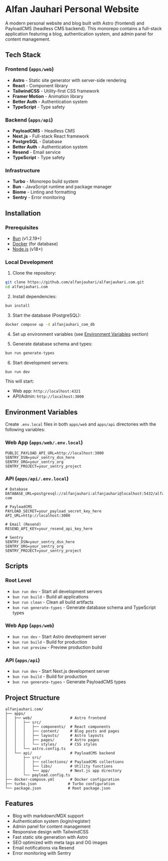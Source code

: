 # Alfan Jauhari Personal Website

A modern personal website and blog built with Astro (frontend) and PayloadCMS (headless CMS backend). This monorepo contains a full-stack application featuring a blog, authentication system, and admin panel for content management.

## Tech Stack

### Frontend (`apps/web`)

- **Astro** - Static site generator with server-side rendering
- **React** - Component library
- **TailwindCSS** - Utility-first CSS framework
- **Framer Motion** - Animation library
- **Better Auth** - Authentication system
- **TypeScript** - Type safety

### Backend (`apps/api`)

- **PayloadCMS** - Headless CMS
- **Next.js** - Full-stack React framework
- **PostgreSQL** - Database
- **Better Auth** - Authentication system
- **Resend** - Email service
- **TypeScript** - Type safety

### Infrastructure

- **Turbo** - Monorepo build system
- **Bun** - JavaScript runtime and package manager
- **Biome** - Linting and formatting
- **Sentry** - Error monitoring

## Installation

### Prerequisites

- [Bun](https://bun.sh/) (v1.2.19+)
- [Docker](https://www.docker.com/) (for database)
- [Node.js](https://nodejs.org/) (v18+)

### Local Development

1. Clone the repository:

```bash
git clone https://github.com/alfanjauhari/alfanjauhari.com.git
cd alfanjauhari.com
```

2. Install dependencies:

```bash
bun install
```

3. Start the database (PostgreSQL):

```bash
docker compose up -d alfanjauhari_com_db
```

4. Set up environment variables (see [Environment Variables](#environment-variables) section)

5. Generate database schema and types:

```bash
bun run generate-types
```

6. Start development servers:

```bash
bun run dev
```

This will start:

- Web app: `http://localhost:4321`
- API/Admin: `http://localhost:3000`

## Environment Variables

Create `.env.local` files in both `apps/web` and `apps/api` directories with the following variables:

### Web App (`apps/web/.env.local`)

```env
PUBLIC_PAYLOAD_API_URL=http://localhost:3000
SENTRY_DSN=your_sentry_dsn_here
SENTRY_ORG=your_sentry_org
SENTRY_PROJECT=your_sentry_project
```

### API (`apps/api/.env.local`)

```env
# Database
DATABASE_URL=postgresql://alfanjauhari:alfanjauhari@localhost:5432/alfanjauhari-com

# PayloadCMS
PAYLOAD_SECRET=your_payload_secret_key_here
API_URL=http://localhost:3000

# Email (Resend)
RESEND_API_KEY=your_resend_api_key_here

# Sentry
SENTRY_DSN=your_sentry_dsn_here
SENTRY_ORG=your_sentry_org
SENTRY_PROJECT=your_sentry_project
```

## Scripts

### Root Level

- `bun run dev` - Start all development servers
- `bun run build` - Build all applications
- `bun run clean` - Clean all build artifacts
- `bun run generate-types` - Generate database schema and TypeScript types

### Web App (`apps/web`)

- `bun run dev` - Start Astro development server
- `bun run build` - Build for production
- `bun run preview` - Preview production build

### API (`apps/api`)

- `bun run dev` - Start Next.js development server
- `bun run build` - Build for production
- `bun run generate-types` - Generate PayloadCMS types

## Project Structure

```
alfanjauhari.com/
├── apps/
│   ├── web/                 # Astro frontend
│   │   ├── src/
│   │   │   ├── components/  # React components
│   │   │   ├── content/     # Blog posts and pages
│   │   │   ├── layouts/     # Astro layouts
│   │   │   ├── pages/       # Astro pages
│   │   │   └── styles/      # CSS styles
│   │   └── astro.config.ts
│   └── api/                 # PayloadCMS backend
│       ├── src/
│       │   ├── collections/ # PayloadCMS collections
│       │   ├── libs/        # Utility functions
│       │   └── app/         # Next.js app directory
│       └── payload.config.ts
├── docker-compose.yml       # Docker configuration
├── turbo.json              # Turbo configuration
└── package.json            # Root package.json
```

## Features

- Blog with markdown/MDX support
- Authentication system (login/register)
- Admin panel for content management
- Responsive design with TailwindCSS
- Fast static site generation with Astro
- SEO optimized with meta tags and OG images
- Email notifications via Resend
- Error monitoring with Sentry
